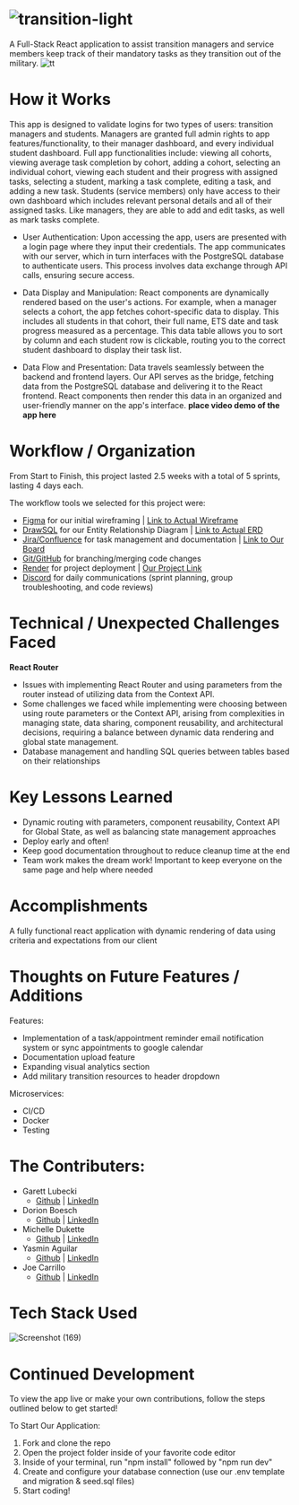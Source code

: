  # ![transition-light](https://github.com/gschool-blue-ocean/mcsp-22-transition-hub/assets/122406231/2f755b74-daa7-4c85-a848-e9566c8fb376)

A Full-Stack React application to assist transition managers and service members keep track of their mandatory tasks as they transition out of the military.
![tt](https://github.com/gschool-blue-ocean/mcsp-22-transition-hub/assets/122406231/52ac1c0c-4bc9-4b80-8117-b8e7675ee69c)


# How it Works
This app is designed to validate logins for two types of users: transition managers and students. Managers are granted full admin rights to app features/functionality, to their manager dashboard, and every individual student dashboard. Full app functionalities include: viewing all cohorts, viewing average task completion by cohort, adding a cohort, selecting an individual cohort, viewing each student and their progress with assigned tasks, selecting a student, marking a task complete, editing a task, and adding a new task. Students (service members) only have access to their own dashboard which includes relevant personal details and all of their assigned tasks. Like managers, they are able to add and edit tasks, as well as mark tasks complete.

* User Authentication: Upon accessing the app, users are presented with a login page where they input their credentials. The app communicates with our server, which in turn interfaces with the PostgreSQL database to authenticate users. This process involves data exchange through API calls, ensuring secure access.

* Data Display and Manipulation: React components are dynamically rendered based on the user's actions. For example, when a manager selects a cohort, the app fetches cohort-specific data to display. This includes all students in that cohort, their full name, ETS date and task progress measured as a percentage. This data table allows you to sort by column and each student row is clickable, routing you to the correct student dashboard to display their task list.

* Data Flow and Presentation: Data travels seamlessly between the backend and frontend layers. Our API serves as the bridge, fetching data from the PostgreSQL database and delivering it to the React frontend. React components then render this data in an organized and user-friendly manner on the app's interface.
**place video demo of the app here**

# Workflow / Organization
From Start to Finish, this project lasted 2.5 weeks with a total of 5 sprints, lasting 4 days each. 

The workflow tools we selected for this project were: 
- [Figma](https://figma.com/) for our initial wireframing | [Link to Actual Wireframe](https://www.figma.com/file/W3RR8ihWRjIJ1XYjEGXBRA/SMTransitionHub?type=design&node-id=0%3A1&mode=design&t=RBvIaW6dZQHNTenQ-1)
- [DrawSQL](https://drawsql.app/) for our Entity Relationship Diagram | [Link to Actual ERD](https://drawsql.app/teams/joseph-carrillos-team/diagrams/blue-ocean)
- [Jira/Confluence](https://jira.atlassian.com/) for task management and documentation | [Link to Our Board](https://blueocean-transitionhub.atlassian.net/jira/software/projects/SMTRAN/boards/1)
- [Git/GitHub](https://github.com/) for branching/merging code changes
- [Render](https://render.com/) for project deployment | [Our Project Link](https://transition-hub.onrender.com)
- [Discord](https://discord.com/) for daily communications (sprint planning, group troubleshooting, and code reviews)

# Technical / Unexpected Challenges Faced
**React Router**
- Issues with implementing React Router and using parameters from the router instead of utilizing data from the Context API.
- Some challenges we faced while implementing were choosing between using route parameters or the Context API, arising from complexities in managing state, data sharing, component reusability, and architectural decisions, requiring a balance between dynamic data rendering and global state management.
- Database management and handling SQL queries between tables based on their relationships

# Key Lessons Learned
* Dynamic routing with parameters, component reusability, Context API for Global State, as well as balancing state management approaches
* Deploy early and often!
* Keep good documentation throughout to reduce cleanup time at the end
* Team work makes the dream work! Important to keep everyone on the same page and help where needed

# Accomplishments
A fully functional react application with dynamic rendering of data using criteria and expectations from our client

# Thoughts on Future Features / Additions
Features:
* Implementation of a task/appointment reminder email notification system or sync appointments to google calendar
* Documentation upload feature
* Expanding visual analytics section
* Add military transition resources to header dropdown

Microservices:
* CI/CD
* Docker
* Testing

# The Contributers:
- Garett Lubecki
  * [Github](https://github.com/Garett-Lubecki) | [LinkedIn](https://www.linkedin.com/in/garett-lubecki/)
- Dorion Boesch
  * [Github](https://github.com/Paz828) | [LinkedIn](https://www.linkedin.com/in/dorionboesch/)
- Michelle Dukette
  * [Github](https://github.com/mdukette978) | [LinkedIn](https://www.linkedin.com/in/michelle-dukette/)
- Yasmin Aguilar
  * [Github](https://github.com/yasminaguilarx) | [LinkedIn](https://www.linkedin.com/in/yasmin-aguilar9/)
- Joe Carrillo
  * [Github](https://github.com/jlcarrillojr81) | [LinkedIn](https://www.linkedin.com/in/joseph-carrillo-jr/)

# Tech Stack Used
![Screenshot (169)](https://github.com/gschool-blue-ocean/mcsp-22-transition-hub/assets/122406231/c17aa271-2480-4d66-b004-f49feb420be8)

# Continued Development
To view the app live or make your own contributions, follow the steps outlined below to get started!

To Start Our Application:
1) Fork and clone the repo
2) Open the project folder inside of your favorite code editor
3) Inside of your terminal, run "npm install" followed by "npm run dev"
4) Create and configure your database connection (use our .env template and migration & seed.sql files)
5) Start coding!

